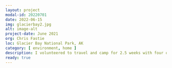 ```yaml
---
layout: project
modal-id: 20220701
date: 2022-06-15
img: glacierbay2.jpg
alt: image-alt
project-date: June 2021
org: Chris Fastie
loc: Glacier Bay National Park, AK
category: [ environment, home ]
description: I volunteered to travel and camp for 2.5 weeks with four other team members through the Alaskan wilderness to study primary forest succession. We relocted and documented the status of 50 plots in remote marine environments in Glacier Bay National Park, braving poor weather, biting insects, and bear country. I've never had so much fun! Read about the experience from the project lead's blog <a href="http://fastie.net/camera-crew/">here</a> and <a href="http://fastie.net/blueberry-hemlock/">here</a>.
ready: true
---
```

